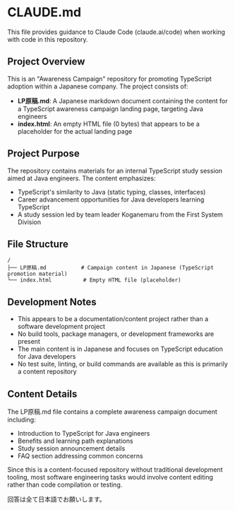 # CLAUDE.md

This file provides guidance to Claude Code (claude.ai/code) when working with code in this repository.

## Project Overview

This is an "Awareness Campaign" repository for promoting TypeScript adoption within a Japanese company. The project consists of:

- **LP原稿.md**: A Japanese markdown document containing the content for a TypeScript awareness campaign landing page, targeting Java engineers
- **index.html**: An empty HTML file (0 bytes) that appears to be a placeholder for the actual landing page

## Project Purpose

The repository contains materials for an internal TypeScript study session aimed at Java engineers. The content emphasizes:
- TypeScript's similarity to Java (static typing, classes, interfaces)
- Career advancement opportunities for Java developers learning TypeScript
- A study session led by team leader Koganemaru from the First System Division

## File Structure

```
/
├── LP原稿.md           # Campaign content in Japanese (TypeScript promotion material)
└── index.html          # Empty HTML file (placeholder)
```

## Development Notes

- This appears to be a documentation/content project rather than a software development project
- No build tools, package managers, or development frameworks are present
- The main content is in Japanese and focuses on TypeScript education for Java developers
- No test suite, linting, or build commands are available as this is primarily a content repository

## Content Details

The LP原稿.md file contains a complete awareness campaign document including:
- Introduction to TypeScript for Java engineers
- Benefits and learning path explanations
- Study session announcement details
- FAQ section addressing common concerns

Since this is a content-focused repository without traditional development tooling, most software engineering tasks would involve content editing rather than code compilation or testing.

回答は全て日本語でお願いします。